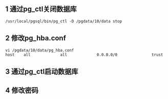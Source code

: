 ## 1 通过pg_ctl关闭数据库
```
/usr/local/pgsql/bin/pg_ctl -D /pgdata/10/data stop
```
## 2 修改pg_hba.conf
```
vi /pgdata/10/data/pg_hba.conf
host    all             all             0.0.0.0/0               trust
```
## 3 通过pg_ctl启动数据库
## 4 修改密码